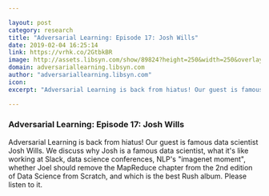 ```yaml
---

layout: post
category: research
title: "Adversarial Learning: Episode 17: Josh Wills"
date: 2019-02-04 16:25:14
link: https://vrhk.co/2GtbkBR
image: http://assets.libsyn.com/show/89824?height=250&width=250&overlay=true
domain: adversariallearning.libsyn.com
author: "adversariallearning.libsyn.com"
icon: 
excerpt: "Adversarial Learning is back from hiatus! Our guest is famous data scientist Josh Wills. We discuss why Josh is a famous data scientist, what it's like working at Slack, data science conferences, NLP's \"imagenet moment\", whether Joel should remove the MapReduce chapter from the 2nd edition of Data Science from Scratch, and which is the best Rush album. Please listen to it."

---
```


### Adversarial Learning: Episode 17: Josh Wills

Adversarial Learning is back from hiatus! Our guest is famous data scientist Josh Wills. We discuss why Josh is a famous data scientist, what it's like working at Slack, data science conferences, NLP's "imagenet moment", whether Joel should remove the MapReduce chapter from the 2nd edition of Data Science from Scratch, and which is the best Rush album. Please listen to it.